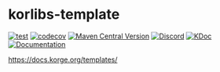 # korlibs-template

<!-- BADGES -->
[![test](https://github.com/korlibs/korlibs-template/actions/workflows/TEST.yml/badge.svg)](https://github.com/korlibs/korlibs-template/actions/workflows/TEST.yml)
[![codecov](https://codecov.io/gh/korlibs/korlibs-template/graph/badge.svg)](https://codecov.io/gh/korlibs/korlibs-template)
[![Maven Central Version](https://img.shields.io/maven-central/v/com.soywiz/korlibs-template)](https://central.sonatype.com/artifact/com.soywiz/korlibs-template)
[![Discord](https://img.shields.io/discord/728582275884908604?logo=discord&label=Discord)](https://discord.korge.org/)
[![KDoc](https://img.shields.io/badge/docs-kdoc-blue)](https://korlibs.github.io/korlibs-template/)
[![Documentation](https://img.shields.io/badge/docs-documentation-purple)](https://docs.korge.org/templates/)
<!-- /BADGES -->

<https://docs.korge.org/templates/>
